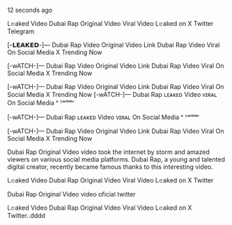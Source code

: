 12 seconds ago

L𝚎aked Video Dubai Rap Original Video Viral Video L𝚎aked on X Twitter Telegram

[-𝗟𝗘𝗔𝗞𝗘𝗗-]— Dubai Rap Video Original Video Link Dubai Rap Video Viral On Social Media X Trending Now

[-wATCH-]— Dubai Rap Video Original Video Link Dubai Rap Video Viral On Social Media X Trending Now

[-wATCH-]— Dubai Rap Video Original Video Link Dubai Rap Video Viral On Social Media X Trending Now
[-wATCH-]— Dubai Rap ʟᴇᴀᴋᴇᴅ Video ᴠɪʀᴀʟ On Social Media ˣ ᵀʷⁱᵗᵗᵉʳ

[-wATCH-]— Dubai Rap ʟᴇᴀᴋᴇᴅ Video ᴠɪʀᴀʟ On Social Media ˣ ᵀʷⁱᵗᵗᵉʳ

[-wATCH-]— Dubai Rap Video Original Video Link Dubai Rap Video Viral On Social Media X Trending Now

Dubai Rap Original Video video took the internet by storm and amazed viewers on various social media platforms. Dubai Rap, a young and talented digital creator, recently became famous thanks to this interesting video.

L𝚎aked Video Dubai Rap Original Video Viral Video L𝚎aked on X Twitter

Dubai Rap Original Video video oficial twitter

L𝚎aked Video Dubai Rap Original Video Viral Video L𝚎aked on X Twitter..dddd
